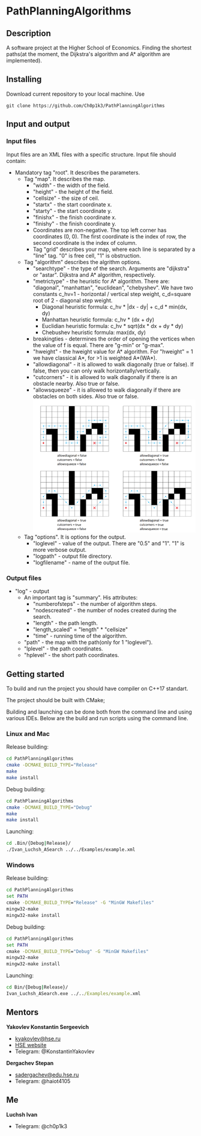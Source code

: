 # PathPlanningAlgorithms
## Description
A software project at the Higher School of Economics. Finding the shortest paths(at the moment, the Dijkstra's algorithm and A* algorithm are implemented).
## Installing

Download current repository to your local machine. Use

```
git clone https://github.com/Ch0p1k3/PathPlanningAlgorithms
```

## Input and output
### Input files

Input files are an XML files with a specific structure.
Input file should contain:
* Mandatory tag "root". It describes the parameters.
  * Tag "map". It describes the map.
    * "width" - the width of the field.
    * "height" - the height of the field.
    * "cellsize" - the size of ceil.
    * "startx" - the start coordinate x.
    * "starty" - the start coordinate y.
    * "finishx" - the finish coordinate x.
    * "finishy" - the finish coordinate y.
    * Coordinates are non-negative. The top left corner has coordinates (0, 0). The first coordinate is the index of row, the second coordinate is the index of column. 
    * Tag "grid" describes your map, where each line is separated by a "line" tag. "0" is free cell, "1" is obstruction.
  * Tag "algorithm" describes the algrithm options.
    * "searchtype" - the type of the search. Arguments are "dijkstra" or "astar". Dijkstra and A* algorithm, respectively.
    * "metrictype" - the heuristic for A* algorithm. There are: "diagonal", "manhattan", "euclidean", "chebyshev". We have two constants c_hv=1 - horizontal / vertical step weight, c_d=square root of 2 - diagonal step weight.
      * Diagonal heuristic formula: c_hv * |dx - dy| + c_d * min(dx, dy)
      * Manhattan heuristic formula: c_hv * (dx + dy)
      * Euclidian heuristic formula: с_hv * sqrt(dx * dx + dy * dy)
      * Chebushev heuristic formula: max(dx, dy)
    * breakingties - determines the order of opening the vertices when the value of f is equal. There are "g-min" or "g-max".
    * "hweight" - the hweight value for A* algorithm. For "hweight" = 1 we have classical A*, for >1 is weighted A*(WA*).
    * "allowdiagonal" - it is allowed to walk diagonally (true or false). If false, then you can only walk horizontally/vertically.
    * "cutcorners" - it is allowed to walk diagonally if there is an obstacle nearby. Also true or false.
    * "allowsqueeze" - it is allowed to walk diagonally if there are obstacles on both sides. Also true or false.
    ![steps](./Images/steps.png)
  * Tag "options". It is options for the output.
    * "loglevel" - value of the output. There are "0.5" and "1". "1" is more verbose output.
    * "logpath" - output file directory.
    * "logfilename" - name of the output file.
    
### Output files
* "log" - output
  * An important tag is "summary". His attributes:
    * "numberofsteps" - the number of algorithm steps.
    * "nodescreated" - the number of nodes created during the search.
    * "length" - the path length.
    * "length_scaled" = "length" * "cellsize"
    * "time" - running time of the algorithm.
  * "path" - the map with the path(only for 1 "loglevel").
  * "lplevel" - the path coordinates.
  * "hplevel" - the short path coordinates.

## Getting started

To build and run the project you should have compiler on C++17 standart.

The project should be built with CMake;

Building and launching can be done both from the command line and using various IDEs. Below are the build and run scripts using the command line.

### Linux and Mac
Release building:
```bash
cd PathPlanningAlgorithms
cmake -DCMAKE_BUILD_TYPE="Release"
make
make install
```

Debug building:
```bash
cd PathPlanningAlgorithms
cmake -DCMAKE_BUILD_TYPE="Debug"
make
make install
```

Launching:
```bash
cd .Bin/{Debug|Release}/
./Ivan_Luchsh_ASearch ../../Examples/example.xml
```

### Windows
Release building:
```cmd
cd PathPlanningAlgorithms
set PATH
cmake -DCMAKE_BUILD_TYPE="Release" -G "MinGW Makefiles"
mingw32-make
mingw32-make install
```

Debug building:
```cmd
cd PathPlanningAlgorithms
set PATH
cmake -DCMAKE_BUILD_TYPE="Debug" -G "MinGW Makefiles"
mingw32-make
mingw32-make install
```

Launching:
```cmd
cd Bin/{Debug|Release}/
Ivan_Luchsh_ASearch.exe ../../Examples/example.xml
```

## Mentors
**Yakovlev Konstantin Sergeevich**
- kyakovlev@hse.ru
- [HSE website](https://www.hse.ru/staff/yakovlev-ks)
- Telegram: @KonstantinYakovlev

**Dergachev Stepan**
- sadergachev@edu.hse.ru
- Telegram: @haiot4105

## Me
**Luchsh Ivan**
- Telegram: @ch0p1k3
